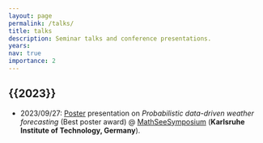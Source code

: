 ```yaml
---
layout: page
permalink: /talks/
title: talks
description: Seminar talks and conference presentations.
years: 
nav: true
importance: 2
---
```


<h2 class="year">{{2023}}</h2>

- 2023/09/27: [Poster](https://github.com/cbuelt/cbuelt.github.io/blob/master/assets/img/publication_preview/data_driven_uq.jpg) presentation on *Probabilistic data-driven weather forecasting* (Best poster award) @ [MathSeeSymposium](https://symposium.mathsee.kit.edu) (**Karlsruhe Institute of Technology, Germany**).



